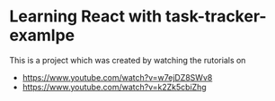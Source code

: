 # Learning React with task-tracker-examlpe

This is a project which was created by watching the rutorials on
* https://www.youtube.com/watch?v=w7ejDZ8SWv8
* https://www.youtube.com/watch?v=k2Zk5cbiZhg
